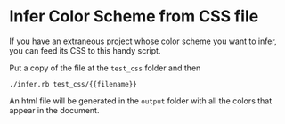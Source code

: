 # Infer Color Scheme from CSS file

If you have an extraneous project whose color scheme you want to infer, you can feed its CSS to this handy script.

Put a copy of the file at the `test_css` folder and then

```
./infer.rb test_css/{{filename}}
```

An html file will be generated in the `output` folder with all the colors that appear in the document.
